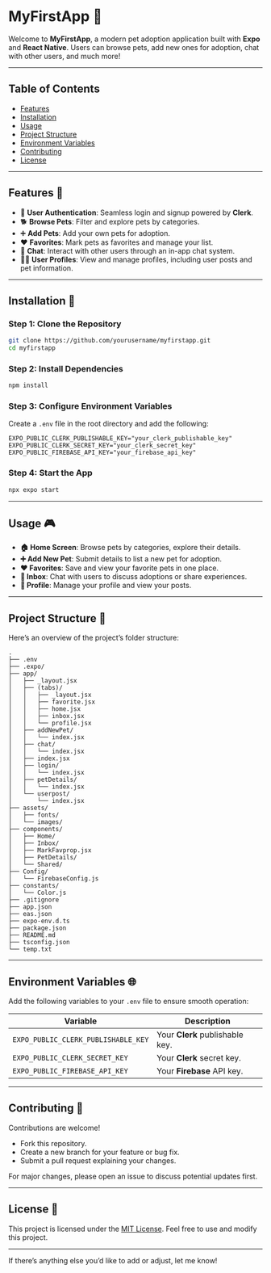 # **MyFirstApp** 🌟  
Welcome to **MyFirstApp**, a modern pet adoption application built with **Expo** and **React Native**. Users can browse pets, add new ones for adoption, chat with other users, and much more!

---

## **Table of Contents**  
- [Features](#features)  
- [Installation](#installation)  
- [Usage](#usage)  
- [Project Structure](#project-structure)  
- [Environment Variables](#environment-variables)  
- [Contributing](#contributing)  
- [License](#license)  

---

## **Features** 🐾  
- 🔑 **User Authentication**: Seamless login and signup powered by **Clerk**.  
- 🐕 **Browse Pets**: Filter and explore pets by categories.  
- ➕ **Add Pets**: Add your own pets for adoption.  
- ❤️ **Favorites**: Mark pets as favorites and manage your list.  
- 💬 **Chat**: Interact with other users through an in-app chat system.  
- 🙋‍♂️ **User Profiles**: View and manage profiles, including user posts and pet information.  

---

## **Installation** 🚀  

### **Step 1: Clone the Repository**
```bash
git clone https://github.com/yourusername/myfirstapp.git
cd myfirstapp
```

### **Step 2: Install Dependencies**
```bash
npm install
```

### **Step 3: Configure Environment Variables**
Create a `.env` file in the root directory and add the following:
```env
EXPO_PUBLIC_CLERK_PUBLISHABLE_KEY="your_clerk_publishable_key"
EXPO_PUBLIC_CLERK_SECRET_KEY="your_clerk_secret_key"
EXPO_PUBLIC_FIREBASE_API_KEY="your_firebase_api_key"
```

### **Step 4: Start the App**
```bash
npx expo start
```

---

## **Usage** 🎮  

- **🏠 Home Screen**: Browse pets by categories, explore their details.  
- **➕ Add New Pet**: Submit details to list a new pet for adoption.  
- **❤️ Favorites**: Save and view your favorite pets in one place.  
- **💬 Inbox**: Chat with users to discuss adoptions or share experiences.  
- **👤 Profile**: Manage your profile and view your posts.  

---

## **Project Structure** 📂  
Here’s an overview of the project’s folder structure:

```
.
├── .env
├── .expo/
├── app/
│   ├── _layout.jsx
│   ├── (tabs)/
│   │   ├── _layout.jsx
│   │   ├── favorite.jsx
│   │   ├── home.jsx
│   │   ├── inbox.jsx
│   │   └── profile.jsx
│   ├── addNewPet/
│   │   └── index.jsx
│   ├── chat/
│   │   └── index.jsx
│   ├── index.jsx
│   ├── login/
│   │   └── index.jsx
│   ├── petDetails/
│   │   └── index.jsx
│   └── userpost/
│       └── index.jsx
├── assets/
│   ├── fonts/
│   └── images/
├── components/
│   ├── Home/
│   ├── Inbox/
│   ├── MarkFavprop.jsx
│   ├── PetDetails/
│   └── Shared/
├── Config/
│   └── FirebaseConfig.js
├── constants/
│   └── Color.js
├── .gitignore
├── app.json
├── eas.json
├── expo-env.d.ts
├── package.json
├── README.md
├── tsconfig.json
└── temp.txt
```

---

## **Environment Variables** 🌐  
Add the following variables to your `.env` file to ensure smooth operation:

| Variable                         | Description               |
|----------------------------------|---------------------------|
| `EXPO_PUBLIC_CLERK_PUBLISHABLE_KEY` | Your **Clerk** publishable key. |
| `EXPO_PUBLIC_CLERK_SECRET_KEY`      | Your **Clerk** secret key.      |
| `EXPO_PUBLIC_FIREBASE_API_KEY`      | Your **Firebase** API key.      |

---

## **Contributing** 🤝  

Contributions are welcome!  
- Fork this repository.  
- Create a new branch for your feature or bug fix.  
- Submit a pull request explaining your changes.  

For major changes, please open an issue to discuss potential updates first.

---

## **License** 📜  

This project is licensed under the [MIT License](LICENSE). Feel free to use and modify this project.

---

If there’s anything else you’d like to add or adjust, let me know!
